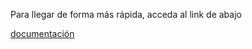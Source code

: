 Para llegar de forma más rápida, acceda al link de abajo

[documentación](https://github.com/itsmarcsk/KenpoApi/tree/Documentacion/Writerside/topics)
